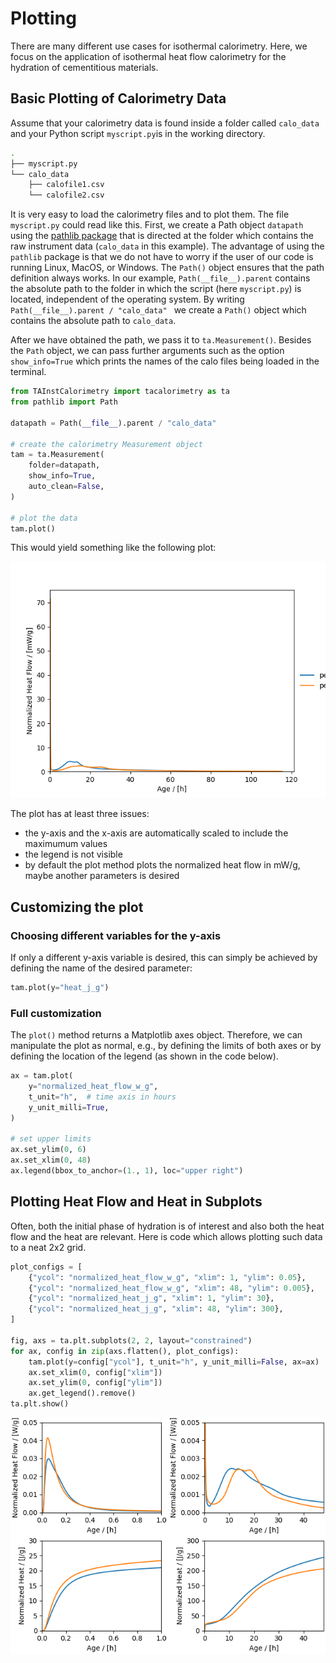 
# Plotting
There are many different use cases for isothermal calorimetry. Here, we focus on the application of isothermal heat flow calorimetry for the hydration of cementitious materials.

## Basic Plotting of Calorimetry Data

Assume that your calorimetry data is found inside a folder called `calo_data` and your Python script `myscript.py`is in the working directory.
```bash
.
├── myscript.py
└── calo_data
    ├── calofile1.csv
    └── calofile2.csv
```

It is very easy to load the calorimetry files and to plot them. The file `myscript.py` could read like this. First, we create a Path object `datapath` using the [pathlib package](https://docs.python.org/3/library/pathlib.html) that is directed at the folder which contains the raw instrument data (`calo_data` in this example). The advantage of using the `pathlib` package is that we do not have to worry if the user of our code is running Linux, MacOS, or Windows. The `Path()` object ensures that the path definition always works. In our example, `Path(__file__).parent` contains the absolute path to the folder in which the script (here `myscript.py`) is located, independent of the operating system. By writing `Path(__file__).parent / "calo_data" ` we create a `Path()` object which contains the absolute path to `calo_data`.

After we have obtained the path, we pass it to `ta.Measurement()`. Besides the `Path` object, we can pass further arguments such as the option `show_info=True` which prints the names of the calo files being loaded in the terminal.

```python
from TAInstCalorimetry import tacalorimetry as ta
from pathlib import Path

datapath = Path(__file__).parent / "calo_data"

# create the calorimetry Measurement object
tam = ta.Measurement(
    folder=datapath,
    show_info=True,
    auto_clean=False,
)

# plot the data
tam.plot()

```
This would yield something like the following plot:

![Basic Plotting](assets/basic_plot.png)

The plot has at least three issues:

* the y-axis and the x-axis are automatically scaled to include the maximumum values
* the legend is not visible
* by default the plot method plots the normalized heat flow in mW/g, maybe another parameters is desired


## Customizing the plot

### Choosing different variables for the y-axis

If only a different y-axis variable is desired, this can simply be achieved by defining the name of the desired parameter:

```python
tam.plot(y="heat_j_g")

```


### Full customization

The `plot()` method returns a Matplotlib axes object. 
Therefore, we can manipulate the plot as normal, e.g., by defining the limits of both axes or by defining the location of the legend (as shown in the code below).

```python
ax = tam.plot(
    y="normalized_heat_flow_w_g",
    t_unit="h",  # time axis in hours
    y_unit_milli=True,
)

# set upper limits
ax.set_ylim(0, 6)
ax.set_xlim(0, 48)
ax.legend(bbox_to_anchor=(1., 1), loc="upper right")
```


## Plotting Heat Flow and Heat in Subplots

Often, both the initial phase of hydration is of interest and also both the heat flow and the heat are relevant. 
Here is code which allows plotting such data to a neat 2x2 grid.

```python
plot_configs = [
    {"ycol": "normalized_heat_flow_w_g", "xlim": 1, "ylim": 0.05},
    {"ycol": "normalized_heat_flow_w_g", "xlim": 48, "ylim": 0.005},
    {"ycol": "normalized_heat_j_g", "xlim": 1, "ylim": 30},
    {"ycol": "normalized_heat_j_g", "xlim": 48, "ylim": 300},
]

fig, axs = ta.plt.subplots(2, 2, layout="constrained")
for ax, config in zip(axs.flatten(), plot_configs):
    tam.plot(y=config["ycol"], t_unit="h", y_unit_milli=False, ax=ax)
    ax.set_xlim(0, config["xlim"])
    ax.set_ylim(0, config["ylim"])
    ax.get_legend().remove()
ta.plt.show()
```

![Subplot Plotting](assets/subplot_example.png)